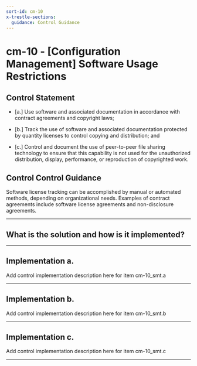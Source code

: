 ```yaml
---
sort-id: cm-10
x-trestle-sections:
  guidance: Control Guidance
---
```


# cm-10 - \[Configuration Management\] Software Usage Restrictions

## Control Statement

- \[a.\] Use software and associated documentation in accordance with contract agreements and copyright laws;

- \[b.\] Track the use of software and associated documentation protected by quantity licenses to control copying and distribution; and

- \[c.\] Control and document the use of peer-to-peer file sharing technology to ensure that this capability is not used for the unauthorized distribution, display, performance, or reproduction of copyrighted work.

## Control Control Guidance

Software license tracking can be accomplished by manual or automated methods, depending on organizational needs. Examples of contract agreements include software license agreements and non-disclosure agreements.

______________________________________________________________________

## What is the solution and how is it implemented?

<!-- Please leave this section blank and enter implementation details in the parts below. -->

______________________________________________________________________

## Implementation a.

Add control implementation description here for item cm-10_smt.a

______________________________________________________________________

## Implementation b.

Add control implementation description here for item cm-10_smt.b

______________________________________________________________________

## Implementation c.

Add control implementation description here for item cm-10_smt.c

______________________________________________________________________

